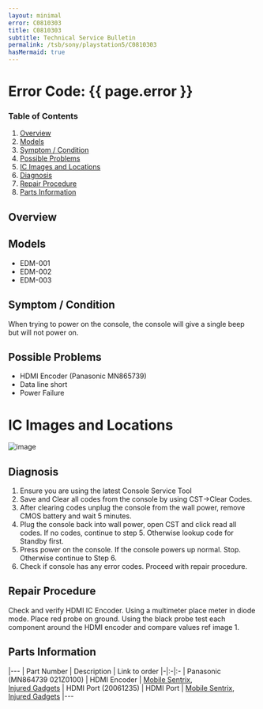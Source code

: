 ```yaml
---
layout: minimal
error: C0810303
title: C0810303
subtitle: Technical Service Bulletin
permalink: /tsb/sony/playstation5/C0810303
hasMermaid: true
---
```


# Error Code: {{ page.error }}

### Table of Contents
1. [Overview](#overview)
2. [Models](#models)
3. [Symptom / Condition](#symptom--condition)
4. [Possible Problems](#possible-problems)
5. [IC Images and Locations](#ic-images-and-locations)
6. [Diagnosis](#diagnosis)
6. [Repair Procedure](#repair-procedure)
6. [Parts Information](#parts-information)

## Overview

## Models
- EDM-001
- EDM-002
- EDM-003

## Symptom / Condition
When trying to power on the console, the console will give a single beep but will not power on.

## Possible Problems
- HDMI Encoder (Panasonic MN865739)<br>
- Data line short<br>
- Power Failure

# IC Images and Locations
![image](https://github.com/amoamare/amoamare.github.io/assets/15149902/267cbf56-17fa-4222-8bd1-487eeee9f6ad)

## Diagnosis

1. Ensure you are using the latest Console Service Tool
2. Save and Clear all codes from the console by using CST->Clear Codes.
3. After clearing codes unplug the console from the wall power, remove CMOS battery and wait 5 minutes.
4. Plug the console back into wall power, open CST and click read all codes.
If no codes, continue to step 5. Otherwise lookup code for Standby first.
5. Press power on the console.
If the console powers up normal. Stop. Otherwise continue to Step 6.
6. Check if console has any error codes. Proceed with repair procedure.

## Repair Procedure

Check and verify HDMI IC Encoder.
Using a multimeter place meter in diode mode. 
Place red probe on ground. 
Using the black probe test each component around the HDMI encoder and compare values ref image 1.


## Parts Information

|---
| Part Number | Description | Link to order
|-|:-|:-
| Panasonic (MN864739 021Z0100) | HDMI Encoder  | [Mobile Sentrix](https://www.mobilesentrix.com/hdmi-encoder-video-output-ic-chip-for-playstation-5-panasonic-mn864739),<br>[Injured Gadgets](https://www.injuredgadgets.com/catalog/product/view/id/39615/s/hdmi-encoder-video-output-ic-chip-for-ps5-mn864739/category/1503/)
| HDMI Port (20061235) | HDMI Port | [Mobile Sentrix](https://www.mobilesentrix.com/hdmi-port-for-playstation-5-ps5-premium),<br>[Injured Gadgets](https://www.injuredgadgets.com/hdmi-port-for-sony-playstation-5/)
|---
